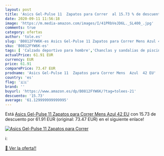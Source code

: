```yaml
---
layout: post
title: 'Asics Gel-Pulse 11  Zapatos para Correr  al 15.73 % de descuento'
date: 2020-09-11 11:56:18
image: 'https://m.media-amazon.com/images/I/41PRbVeJD6L._SL400_.jpg'
comments: true
category: ofertas
author: 'tole.es'
slug: 'B0812FYW6K-es Asics Gel-Pulse 11 Zapatos para Correr Mens Azul 42 EU'
sku: 'B0812FYW6K-es'
tags: [ 'Calzado deportivo para hombre','Chanclas y sandalias de piscina para hombre','Sandalias de vestir para hombre','Zapatillas y calzado deportivo para hombre','Zapatos','Zapatos para hombre','Zapatos y complementos','zapatos', ]
actualPrice: 61.91 EUR
currency: EUR
price: 61.91
comparePrice: 73.47 EUR
prodname: 'Asics Gel-Pulse 11  Zapatos para Correr Mens  Azul  42 EU'
country: 'es'
flag: '🇪🇸'
brand: ''
buyurl: 'https://www.amazon.es/dp/B0812FYW6K/?tag=tolees-21'
descuento: '15.73'
average: '61.129999999999995'
---
```


Está [Asics Gel-Pulse 11  Zapatos para Correr Mens  Azul  42 EU](https://www.amazon.es/dp/B0812FYW6K/?tag=tolees-21) con 15.73 de descuento por 61.91 EUR (original: 73.47 EUR) en el siguiente enlace!

[![Asics Gel-Pulse 11  Zapatos para Correr ](https://m.media-amazon.com/images/I/41PRbVeJD6L._SL400_.jpg)](https://www.amazon.es/dp/B0812FYW6K/?tag=tolees-21)

ℹ️:


[🛒 Ver la oferta!!](https://www.amazon.es/dp/B0812FYW6K/?tag=tolees-21)
